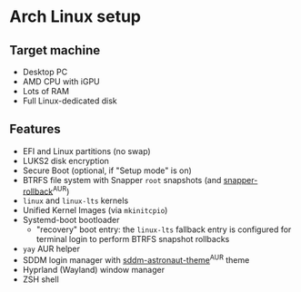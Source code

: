 # Arch Linux setup

## Target machine

- Desktop PC
- AMD CPU with iGPU
- Lots of RAM
- Full Linux-dedicated disk

## Features

- EFI and Linux partitions (no swap)
- LUKS2 disk encryption
- Secure Boot (optional, if "Setup mode" is on)
- BTRFS file system with Snapper `root` snapshots (and [snapper-rollback](https://aur.archlinux.org/packages/snapper-rollback)<sup>AUR</sup>)
- `linux` and `linux-lts` kernels
- Unified Kernel Images (via `mkinitcpio`)
- Systemd-boot bootloader
  - "recovery" boot entry: the `linux-lts` fallback entry is configured for terminal login to perform BTRFS snapshot rollbacks
- `yay` AUR helper
- SDDM login manager with [sddm-astronaut-theme](https://aur.archlinux.org/packages/sddm-astronaut-theme)<sup>AUR</sup> theme
- Hyprland (Wayland) window manager
- ZSH shell
